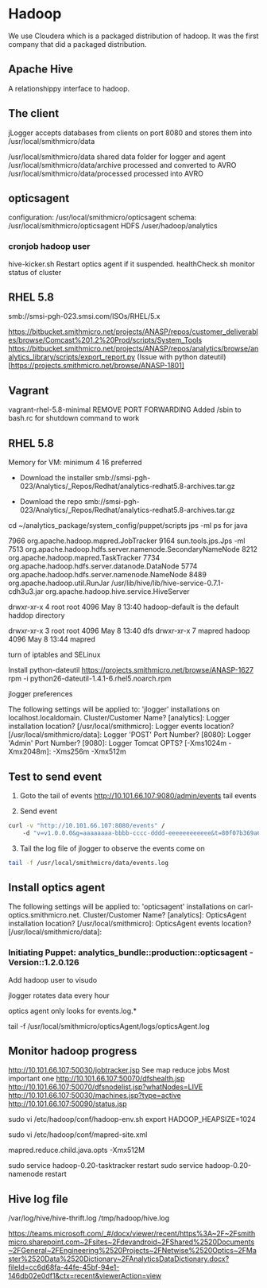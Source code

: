 # Hadoop

We use Cloudera which is a packaged distribution of hadoop. It was the first company that did a
packaged distribution.

## Apache Hive

A relationshippy interface to hadoop.

## The client
jLogger accepts databases from clients on port 8080 and stores them into /usr/local/smithmicro/data

/usr/local/smithmicro/data shared      data folder for logger and agent
/usr/local/smithmicro/data/archive     processed and converted to AVRO
/usr/local/smithmicro/data/processed  processed into AVRO

## opticsagent

configuration: /usr/local/smithmicro/opticsagent
schema: /usr/local/smithmicro/opticsagent
HDFS /user/hadoop/analytics


### cronjob hadoop user
hive-kicker.sh Restart optics agent if it suspended.
healthCheck.sh monitor status of cluster




## RHEL 5.8
smb://smsi-pgh-023.smsi.com/ISOs/RHEL/5.x

https://bitbucket.smithmicro.net/projects/ANASP/repos/customer_deliverables/browse/Comcast%201.2%20Prod/scripts/System_Tools
https://bitbucket.smithmicro.net/projects/ANASP/repos/analytics/browse/analytics_library/scripts/export_report.py
(Issue with python dateutil)[https://projects.smithmicro.net/browse/ANASP-1801]


## Vagrant

vagrant-rhel-5.8-minimal
REMOVE PORT FORWARDING
Added /sbin to bash.rc for shutdown command to work

## RHEL 5.8

Memory for VM: minimum 4 16 preferred


* Download the installer
smb://smsi-pgh-023/Analytics/_Repos/Redhat/analytics-redhat5.8-archives.tar.gz

* Download the repo
smb://smsi-pgh-023/Analytics/_Repos/Redhat/analytics-redhat5.8-archives.tar.gz

cd ~/analytics_package/system_config/puppet/scripts
jps -ml ps for java

7966 org.apache.hadoop.mapred.JobTracker
9164 sun.tools.jps.Jps -ml
7513 org.apache.hadoop.hdfs.server.namenode.SecondaryNameNode
8212 org.apache.hadoop.mapred.TaskTracker
7734 org.apache.hadoop.hdfs.server.datanode.DataNode
5774 org.apache.hadoop.hdfs.server.namenode.NameNode
8489 org.apache.hadoop.util.RunJar /usr/lib/hive/lib/hive-service-0.7.1-cdh3u3.jar org.apache.hadoop.hive.service.HiveServer


drwxr-xr-x   4 root root  4096 May  8 13:40 hadoop-default is the default haddop directory

drwxr-xr-x 3 root   root   4096 May  8 13:40 dfs
drwxr-xr-x 7 mapred hadoop 4096 May  8 13:44 mapred

turn of iptables and SELinux

Install python-dateutil https://projects.smithmicro.net/browse/ANASP-1627
rpm -i python26-dateutil-1.4.1-6.rhel5.noarch.rpm

jlogger preferences

The following settings will be applied to: 'jlogger' installations on localhost.localdomain.
Cluster/Customer Name? [analytics]:
Logger installation location? [/usr/local/smithmicro]:
Logger events location? [/usr/local/smithmicro/data]:
Logger 'POST' Port Number? [8080]:
Logger 'Admin' Port Number? [9080]:
Logger Tomcat OPTS? [-Xms1024m -Xmx2048m]: -Xms256m -Xmx512m


## Test to send event

1. Goto the tail of events
http://10.101.66.107:9080/admin/events tail events

2. Send event

```bash
curl -v "http://10.101.66.107:8080/events" /
    -d "v=v1.0.0.0&g=aaaaaaaa-bbbb-cccc-dddd-eeeeeeeeeeee&t=80f07b369a682aa32c5ed428b227b2503ffc5b08a822823e00959b9b3c1ea2310e1c42acfc6e9019856764de854fd4b7ab602d0d8582f699" -d 'data=[ 1, "2010-04-16 16:29:26", "DEV-SAMPLE", "1.2.3.4", "111-222-333-444-555", "FavoriteFood", { "Drink": "Tobasco", "Spicy": true } ]' 
```

3. Tail the log file of jlogger to observe the events come on

``` bash
tail -f /usr/local/smithmicro/data/events.log
```

## Install optics agent

The following settings will be applied to: 'opticsagent' installations on carl-optics.smithmicro.net.
Cluster/Customer Name? [analytics]:
OpticsAgent installation location? [/usr/local/smithmicro]:
OpticsAgent events location? [/usr/local/smithmicro/data]:

### Initiating Puppet: analytics_bundle::production::opticsagent - Version::1.2.0.126

Add hadoop user to visudo

jlogger rotates data every hour

optics agent only looks for events.log.*

tail -f /usr/local/smithmicro/opticsAgent/logs/opticsAgent.log

## Monitor hadoop progress

http://10.101.66.107:50030/jobtracker.jsp See map reduce jobs Most important one
http://10.101.66.107:50070/dfshealth.jsp
http://10.101.66.107:50070/dfsnodelist.jsp?whatNodes=LIVE
http://10.101.66.107:50030/machines.jsp?type=active
http://10.101.66.107:50090/status.jsp


sudo vi /etc/hadoop/conf/hadoop-env.sh
export HADOOP_HEAPSIZE=1024

sudo vi /etc/hadoop/conf/mapred-site.xml

<!-- See: https://issues.apache.org/jira/browse/MAPREDUCE-478 -->
<property>
  <name>mapred.reduce.child.java.opts</name>
  <value>-Xmx512M</value>
</property>


sudo service hadoop-0.20-tasktracker restart
sudo service hadoop-0.20-namenode restart

## Hive log file

/var/log/hive/hive-thrift.log
/tmp/hadoop/hive.log

https://teams.microsoft.com/_#/docx/viewer/recent/https%3A~2F~2Fsmithmicro.sharepoint.com~2Fsites~2Fdevandroid~2FShared%2520Documents~2FGeneral~2FEngineering%2520Projects~2FNetwise%2520Optics~2FMaster%2520Data%2520Dictionary~2FAnalyticsDataDictionary.docx?fileId=cc6d68fa-44fe-45bf-94e1-146db02e0df1&ctx=recent&viewerAction=view





